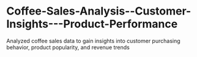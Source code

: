# Coffee-Sales-Analysis--Customer-Insights---Product-Performance
Analyzed coffee sales data to gain insights into customer purchasing behavior, product popularity, and revenue trends
